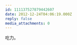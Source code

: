 ```yaml
---
id: 111137527879442607
date: 2012-12-24T04:06:19.000Z
reply: false
media_attachments: 0
---
```


吃力。

